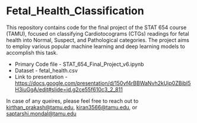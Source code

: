 # Fetal_Health_Classification
This repository contains code for the final project of the STAT 654 course (TAMU), focused on classifying  Cardiotocograms (CTGs) readings for fetal health into Normal, Suspect, and Pathological categories. The project aims to employ various popular machine learning and deep learning models to accomplish this task.

- Primary Code file - STAT_654_Final_Project_v6.ipynb 
- Dataset - fetal_health.csv
- Link to presentation - https://docs.google.com/presentation/d/150vf4rBBWaNvh2kUjp0ZBibI5H3iuGgA/edit#slide=id.g2ce55f610c3_2_811

In case of any queires, please feel free to reach out to kirthan_prakash@tamu.edu, kiran3566@tamu.edu, or saptarshi.mondal@tamu.edu
